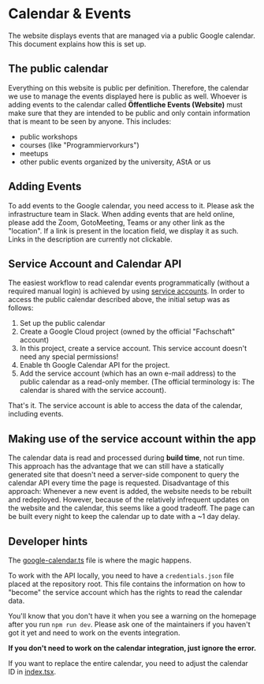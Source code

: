 # Calendar & Events

The website displays events that are managed via a public Google calendar. This
document explains how this is set up.

## The public calendar

Everything on this website is public per definition. Therefore, the calendar we
use to manage the events displayed here is public as well. Whoever is adding
events to the calendar called **Öffentliche Events (Website)** must make sure
that they are intended to be public and only contain information that is meant
to be seen by anyone. This includes:

* public workshops
* courses (like "Programmiervorkurs")
* meetups
* other public events organized by the university, AStA or us

## Adding Events

To add events to the Google calendar, you need access to it. Please ask the
infrastructure team in Slack. When adding events that are held online, please
add the Zoom, GotoMeeting, Teams or any other link as the "location". If a link
is present in the location field, we display it as such. Links in the
description are currently not clickable.

## Service Account and Calendar API

The easiest workflow to read calendar events programmatically (without a
required manual login) is achieved by using
[service accounts](https://cloud.google.com/iam/docs/service-accounts). In order
to access the public calendar described above, the initial setup was as follows:

1. Set up the public calendar
2. Create a Google Cloud project (owned by the official "Fachschaft" account)
3. In this project, create a service account. This service account doesn't need
   any special permissions!
4. Enable th Google Calendar API for the project.
5. Add the service account (which has an own e-mail address) to the public
   calendar as a read-only member. (The official terminology is: The calendar is
   shared with the service account).

That's it. The service account is able to access the data of the calendar,
including events.

## Making use of the service account within the app

The calendar data is read and processed during **build time**, not run time.
This approach has the advantage that we can still have a statically generated
site that doesn't need a server-side component to query the calendar API
every time the page is requested. Disadvantage of this approach: Whenever a new
event is added, the website needs to be rebuilt and redeployed. However, because
of the relatively infrequent updates on the website and the calendar, this seems
like a good tradeoff. The page can be built every night to keep the calendar up
to date with a ~1 day delay.

## Developer hints

The [google-calendar.ts](../components/util/google-calendar.ts) file is where
the magic happens.

To work with the API locally, you need to have a `credentials.json` file placed
at the repository root. This file contains the information on how to "become"
the service account which has the rights to read the calendar data.

You'll know that you don't have it when you see a warning on the homepage after
you run `npm run dev`. Please ask one of the maintainers if you haven't got it
yet and need to work on the events integration.

**If you don't need to work on the calendar integration, just ignore the error.**


If you want to replace the entire calendar, you need to adjust the calendar ID in [index.tsx](../pages/index.tsx). 